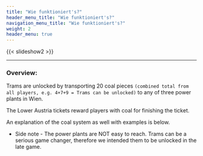 ```yaml
---
title: "Wie funktioniert's?"
header_menu_title: "Wie funktioniert's?"
navigation_menu_title: "Wie funktioniert's?"
weight: 2
header_menu: true
---
```

{{< slideshow2 >}}


---

### Overview:

Trams are unlocked by transporting 20 coal pieces `(combined total from all players, e.g. 4+7+9 = Trams can be unlocked)` to any of three power plants in Wien.

The Lower Austria tickets reward players with coal for finishing the ticket.

An explanation of the coal system as well with examples is below.


- Side note - The power plants are NOT easy to reach. Trams can be a serious game changer, therefore we intended them to be unlocked in the late game.

